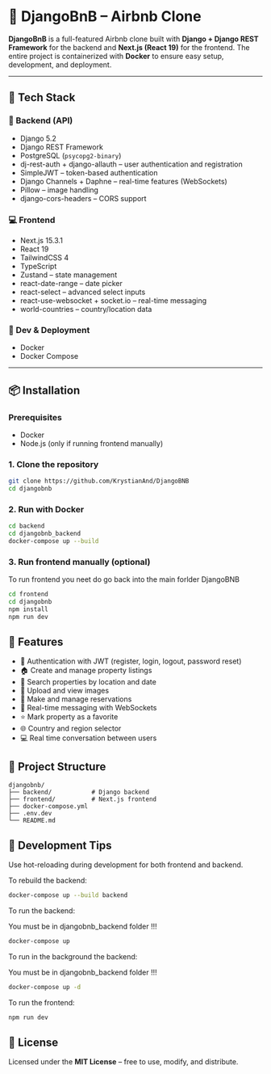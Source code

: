 # 🏡 DjangoBnB – Airbnb Clone

**DjangoBnB** is a full-featured Airbnb clone built with **Django + Django REST Framework** for the backend and **Next.js (React 19)** for the frontend. The entire project is containerized with **Docker** to ensure easy setup, development, and deployment.

---

## 🚀 Tech Stack

### 🔧 Backend (API)
- Django 5.2
- Django REST Framework
- PostgreSQL (`psycopg2-binary`)
- dj-rest-auth + django-allauth – user authentication and registration
- SimpleJWT – token-based authentication
- Django Channels + Daphne – real-time features (WebSockets)
- Pillow – image handling
- django-cors-headers – CORS support

### 💻 Frontend
- Next.js 15.3.1
- React 19
- TailwindCSS 4
- TypeScript
- Zustand – state management
- react-date-range – date picker
- react-select – advanced select inputs
- react-use-websocket + socket.io – real-time messaging
- world-countries – country/location data

### 🐳 Dev & Deployment
- Docker
- Docker Compose

---

## 📦 Installation

### Prerequisites
- Docker
- Node.js (only if running frontend manually)

### 1. Clone the repository
```bash
git clone https://github.com/KrystianAnd/DjangoBNB
cd djangobnb

```

### 2. Run with Docker
```bash
cd backend
cd djangobnb_backend
docker-compose up --build
```

### 3. Run frontend manually (optional)

To run frontend you neet do go back into the main forlder DjangoBNB

```bash
cd frontend
cd djangobnb
npm install
npm run dev
```

## 🧩 Features

* 🔐 Authentication with JWT (register, login, logout, password reset)
* 🏠 Create and manage property listings
* 📍 Search properties by location and date
* 📸 Upload and view images
* 📅 Make and manage reservations
* 💬 Real-time messaging with WebSockets
* ⭐ Mark property as a favorite
* 🌐 Country and region selector
* 💻 Real time conversation between users

## 📁 Project Structure

```
djangobnb/
├── backend/           # Django backend
├── frontend/          # Next.js frontend
├── docker-compose.yml
├── .env.dev
└── README.md
```


## 🧪 Development Tips

Use hot-reloading during development for both frontend and backend.

To rebuild the backend:

```bash
docker-compose up --build backend
```
To run the backend:

You must be in djangobnb_backend folder !!!

```bash
docker-compose up 
```

To run in the background the backend:

You must be in djangobnb_backend folder !!!

```bash
docker-compose up -d
```

To run the frontend:

```bash
npm run dev
```


## 📄 License

Licensed under the **MIT License** – free to use, modify, and distribute.


